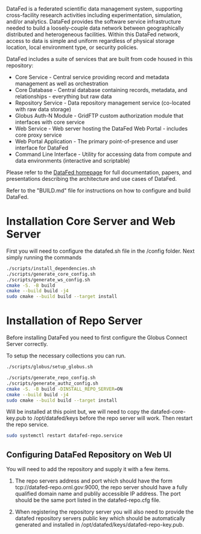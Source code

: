 DataFed is a federated scientific data management system, supporting cross-facility research activities including experimentation, simulation, and/or analytics. DataFed provides the software service infrastructure needed to build a loosely-couple data network between geographically distributed and heterogeneous facilities. Within this DataFed network, access to data is simple and uniform regardless of physical storage location, local environment type, or security policies.

DataFed includes a suite of services that are built from code housed in this repository:
- Core Service - Central service providing record and metadata management as well as orchestration
- Core Database - Central database containing records, metadata, and relationships - everything but raw data
- Repository Service - Data repository management service (co-located with raw data storage)
- Globus Auth-N Module - GridFTP custom authorization module that interfaces with core service
- Web Service - Web server hosting the DataFed Web Portal - includes core proxy service
- Web Portal Application - The primary point-of-presence and user interface for DataFed
- Command Line Interface - Utility for accessing data from compute and data environments (interactive and scriptable)


Please refer to the [DataFed homepage](https://ornl.github.io/DataFed) for full documentation, papers, and presentations describing the architecture and use cases of DataFed.

Refer to the "BUILD.md" file for instructions on how to configure and build DataFed.

# Installation Core Server and Web Server

First you will need to configure the datafed.sh file in the /config folder. Next simply running the commands

```bash
./scripts/install_dependencies.sh
./scripts/generate_core_config.sh
./scripts/generate_ws_config.sh
cmake -S. -B build
cmake --build build -j4
sudo cmake --build build --target install
```

# Installation of Repo Server

Before installing DataFed you need to first configure the Globus Connect Server correctly.

To setup the necessary collections you can run.

```bash
./scripts/globus/setup_globus.sh
```


```bash
./scripts/generate_repo_config.sh
./scripts/generate_authz_config.sh
cmake -S. -B build -DINSTALL_REPO_SERVER=ON
cmake --build build -j4
sudo cmake --build build --target install
```

Will be installed at this point but, we will need to copy the 
datafed-core-key.pub to /opt/datafed/keys before the repo
server will work. Then restart the repo service.

```bash
sudo systemctl restart datafed-repo.service
```

## Configuring DataFed Repository on Web UI

You will need to add the repository and supply it with a few items.

1. The repo servers address and port which should have the form
tcp://datafed-repo.ornl.gov:9000, the repo server should have a fully
qualified domain name and publily accessible IP address. The port should be the
same port listed in the datafed-repo.cfg file.

2. When registering the repository server you will also need to provide the
   datafed repository servers public key which should be automatically
generated and installed in /opt/datafed/keys/datafed-repo-key.pub.
